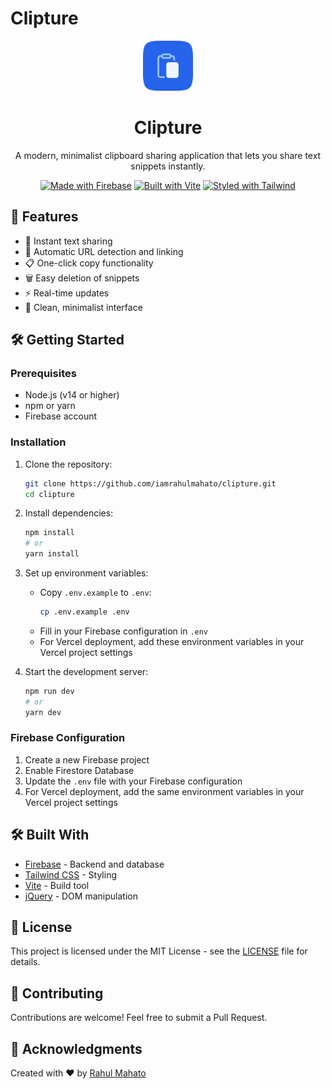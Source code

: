 # Clipture

<div align="center">
  <img alt="Clipture" height="80" src="./src/assets/favicon.svg">
  <h1>Clipture</h1>
  <p>A modern, minimalist clipboard sharing application that lets you share text snippets instantly.</p>

  [![Made with Firebase](https://img.shields.io/badge/Made%20with-Firebase-FFCA28?style=flat-square&logo=firebase)](https://firebase.google.com/)
  [![Built with Vite](https://img.shields.io/badge/Built%20with-Vite-646CFF?style=flat-square&logo=vite)](https://vitejs.dev/)
  [![Styled with Tailwind](https://img.shields.io/badge/Styled%20with-Tailwind-06B6D4?style=flat-square&logo=tailwindcss)](https://tailwindcss.com/)
  <br/>
</div>

## 🚀 Features

- 📝 Instant text sharing
- 🔗 Automatic URL detection and linking
- 📋 One-click copy functionality
- 🗑️ Easy deletion of snippets
- ⚡ Real-time updates
- 🎨 Clean, minimalist interface

## 🛠️ Getting Started

### Prerequisites

- Node.js (v14 or higher)
- npm or yarn
- Firebase account

### Installation

1. Clone the repository:
   ```bash
   git clone https://github.com/iamrahulmahato/clipture.git
   cd clipture
   ```

2. Install dependencies:
   ```bash
   npm install
   # or
   yarn install
   ```

3. Set up environment variables:
   - Copy `.env.example` to `.env`:
     ```bash
     cp .env.example .env
     ```
   - Fill in your Firebase configuration in `.env`
   - For Vercel deployment, add these environment variables in your Vercel project settings

4. Start the development server:
   ```bash
   npm run dev
   # or
   yarn dev
   ```

### Firebase Configuration

1. Create a new Firebase project
2. Enable Firestore Database
3. Update the `.env` file with your Firebase configuration
4. For Vercel deployment, add the same environment variables in your Vercel project settings

## 🛠️ Built With

- [Firebase](https://firebase.google.com/) - Backend and database
- [Tailwind CSS](https://tailwindcss.com/) - Styling
- [Vite](https://vitejs.dev/) - Build tool
- [jQuery](https://jquery.com/) - DOM manipulation

## 📝 License

This project is licensed under the MIT License - see the [LICENSE](LICENSE) file for details.

## 🤝 Contributing

Contributions are welcome! Feel free to submit a Pull Request.

## 🙏 Acknowledgments

Created with ❤️ by [Rahul Mahato](http://rahulmahato.vercel.app)
